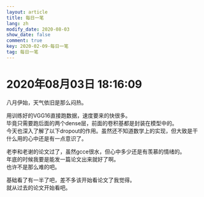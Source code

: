 ```yaml
---
layout: article
title: 每日一笔
lang: zh
modify_date: 2020-08-03
show_date: false
comment: true
key: 2020-02-09-每日一笔
tag: 每日一笔
---
```


# 2020年08月03日 18:16:09
八月伊始，天气依旧是那么闷热。  

用训练好的VGG16直接跑数据，速度要来的快很多。  
毕竟只需要跑后面的两个dense层，前面的卷积基都是封装在模型中的。  
今天也深入了解了以下dropout的作用。虽然还不知道数学上的实现，但大致是干什么用的心中还是有一点意识了。

老李和老谢的论文过了，虽然gcce很水，但心中多少还是有羡慕的情绪的。  
年底的时候我要是能发一篇论文出来就好了啊。  
也许不是那么难的吧。

基础看了有一半了吧，差不多该开始看论文了我觉得。  
就从过去的论文开始看吧。